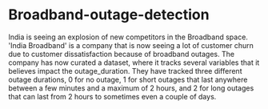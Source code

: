 # Broadband-outage-detection
India is seeing an explosion of new competitors in the Broadband space. 'India Broadband' is a company that is now seeing a lot of customer churn due to customer dissatisfaction because of broadband outages.  The company has now curated a dataset, where it tracks several variables that it believes impact the outage_duration. They have tracked three different outage durations, 0 for no outage, 1 for short outages that last anywhere between a few minutes and a maximum of 2 hours, and 2 for long outages that can last from 2 hours to sometimes even a couple of days.
